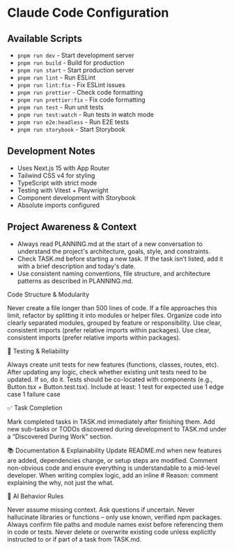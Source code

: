 # Claude Code Configuration

## Available Scripts

- `pnpm run dev` - Start development server
- `pnpm run build` - Build for production
- `pnpm run start` - Start production server
- `pnpm run lint` - Run ESLint
- `pnpm run lint:fix` - Fix ESLint issues
- `pnpm run prettier` - Check code formatting
- `pnpm run prettier:fix` - Fix code formatting
- `pnpm run test` - Run unit tests
- `pnpm run test:watch` - Run tests in watch mode
- `pnpm run e2e:headless` - Run E2E tests
- `pnpm run storybook` - Start Storybook

## Development Notes

- Uses Next.js 15 with App Router
- Tailwind CSS v4 for styling
- TypeScript with strict mode
- Testing with Vitest + Playwright
- Component development with Storybook
- Absolute imports configured

## Project Awareness & Context

 - Always read PLANNING.md at the start of a new conversation to understand the project's architecture, goals, style, and constraints.
  - Check TASK.md before starting a new task. If the task isn’t listed, add it with a brief description and today's date.
- Use consistent naming conventions, file structure, and architecture patterns as described in PLANNING.md.

Code Structure & Modularity

Never create a file longer than 500 lines of code. If a file approaches this limit, refactor by splitting it into modules or helper files.
Organize code into clearly separated modules, grouped by feature or responsibility. 
Use clear, consistent imports (prefer relative imports within packages).
Use clear, consistent imports (prefer relative imports within packages).

🧪 Testing & Reliability

Always create unit tests for new features (functions, classes, routes, etc).
After updating any logic, check whether existing unit tests need to be updated. If so, do it.
Tests should be co-located with components (e.g., Button.tsx + Button.test.tsx).
Include at least:
1 test for expected use
1 edge case
1 failure case

✅ Task Completion

Mark completed tasks in TASK.md immediately after finishing them.
Add new sub-tasks or TODOs discovered during development to TASK.md under a “Discovered During Work” section.


📚 Documentation & Explainability
Update README.md when new features are added, dependencies change, or setup steps are modified.
Comment non-obvious code and ensure everything is understandable to a mid-level developer.
When writing complex logic, add an inline # Reason: comment explaining the why, not just the what.

🧠 AI Behavior Rules

Never assume missing context. Ask questions if uncertain.
Never hallucinate libraries or functions – only use known, verified npm packages.
Always confirm file paths and module names exist before referencing them in code or tests.
Never delete or overwrite existing code unless explicitly instructed to or if part of a task from TASK.md.
